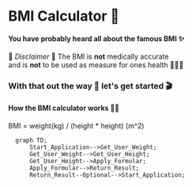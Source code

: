 # BMI Calculator 🧮

#### You have probably heard all about the famous BMI ✨
🚨 *_Disclaimer_* 🚨 The BMI is **not** medically accurate   
and is **not** to be used as measure for ones health 👨🏻‍⚕️

### With that out the way 🚪 let's get started 🎬

#### How the BMI calculator works 💪🏼
BMI = weight(kg) / (height * height) (m^2)



```mermaid
  graph TD;
      Start_Application-->Get_User_Weight;
      Get_User_Weight-->Get_User_Height;
      Get_User_Height-->Apply_Formular;
      Apply_Formular-->Return_Result;
      Return_Result--Optional-->Start_Application;
      
```

